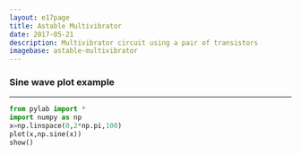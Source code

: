 ```yaml
---
layout: e17page
title: Astable Multivibrator
date: 2017-05-21
description: Multivibrator circuit using a pair of transistors
imagebase: astable-multivibrator
---
```



### Sine wave plot example
---

```python
from pylab import *
import numpy as np
x=np.linspace(0,2*np.pi,100)
plot(x,np.sine(x))
show()
```


